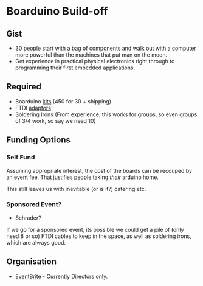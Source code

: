 Boarduino Build-off
===================

Gist
----

 - 30 people start with a bag of components and walk out with a computer more
   powerful than the machines that put man on the moon.
 - Get experience in practical physical electronics right through to
   programming their first embedded applications.

Required
--------

 - Boarduino [kits] (450 for 30 + shipping)
 - FTDI [adaptors]
 - Soldering Irons (From experience, this works for groups, so even groups of
   3/4 work, so say we need 10)

Funding Options
---------------

### Self Fund
Assuming appropriate interest, the cost of the boards can be recouped by an
event fee. That justifies people taking *their* arduino home.

This still leaves us with inevitable (or is it?) catering etc.

### Sponsored Event?
 - Schrader?

If we go for a sponsored event, its possible we could get a pile of (only need
8 or so) FTDI cables to keep in the space, as well as soldering irons, which
are always good.

Organisation
------------

 - [EventBrite] - Currently Directors only.


  [kits]: http://www.oomlout.co.uk/index.php?main_page=product_info&products_id=234
  [adaptors]: http://www.oomlout.co.uk/usb-serial-cable-33v-p-232.html
  [EventBrite]: http://www.eventbrite.co.uk/edit?msg=1&saved=1&eid=3443444435
